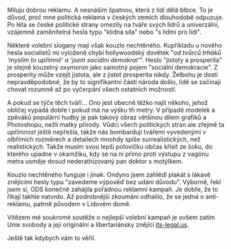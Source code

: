 <!-- dcterms:identifier = riderweblog#226 -->
<!-- dcterms:title = Its legal to be stupid. But some abuse the privilege. -->
<!-- dcterms:abstract = Zamyšlení nad letošní volební kampaní. -->
<!-- np9:categoryId = 2 -->
<!-- x4w:category = Lidé a jiná zvěř -->
<!-- np9:authorId = 1 -->
<!-- np9:authorEmail = michal.valasek@altairis.cz -->
<!-- dcterms:creator = Michal Altair Valášek -->
<!-- dcterms:created = 2006-04-23T23:49:49.937+02:00 -->
<!-- dcterms:date = 2006-04-23T23:49:49.937+02:00 -->

Miluju dobrou reklamu. A nesnáším špatnou, která z lidí dělá blbce. To je důvod, proč mne politická reklama v českých zemích dlouhodobě odpuzuje. Po léta se české politické strany omezily na tváře svých lídrů a univerzální, vzájemně zaměnitelná hesla typu "klidná síla" nebo "s lidmi pro lidi". 

Některé volební slogany mají však kouzlo nechtěného. Kupříkladu u nového hesla socialistů mi vyloženě chybí hollywoodský dovětek "*od tvůrců trháků 'myslím to upřímně' a 'jsem sociální demokrat'*". Heslo "jistoty a prosperita" je stejně kouzelný oxymoron jako samotný pojem "sociální demokracie". Z prosperity může vzejít jistota, ale z jistot prosperita nikdy. Želbohu je dosti nepravděpodobné, že by to signifikantní části národa došlo, lidé se začínají chovat rozumně až po vyčerpání všech ostatních možností.

A pokud se týče těch tváří... Ono jest obecně těžko najít někoho, jehož obličej vypadá dobře i pokud má na výšku tři metry. V případě modelek a zpěváků populární hudby je pak takový obraz většinou dílem grafiků a Photoshopu, nežli matky přírody. Vůdci všech politických stran ale zřejmě ta *upřímnost* ještě nepřešla, takže nás bombardují tvářemi vyvedenými v olbřímích rozměrech a detailech mnohdy spíše surrealistických, než realistických. Takže musím svou lepší polovičku občas křísit ze šoku, do kterého upadne v okamžiku, kdy se na ni přímo proti výstupu z vagónu metra usměje dosud nederathizovaný pan doktor s motýlkem.

Kouzlo nechtěného funguje i jinak. Ondyno jsem zahlédl plakát s lákavě znějícími hesly typu "zavedeme výpověď bez udání důvodu". Výborně, řekl jsem si, ODS konečně zahájila pořádnou reklamní kampaň. Je dobře, že to říkají takhle natvrdo. Až podrobnější zkoumání odhalilo, že se jedná o anti-reklamu, patrně původem v Lidovém domě.

Vítězem mé soukromé soutěže o nejlepší volební kampaň je ovšem zatím Unie svobody a její originální a libertariánsky znějící [its-legal.us](http://www.its-legal.us/).

Ještě tak kdybych vám to věřil.